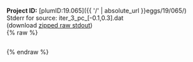 **Project ID:** [plumID:19.065]({{ '/' | absolute_url }}eggs/19/065/)  
Stderr for source:  iter_3_pc_[-0.1,0.3].dat   
(download [zipped raw stdout](iter_3_pc_[-0.1,0.3].dat.plumed_master.stdout.txt.zip))  
{% raw %}
<pre>
</pre>
{% endraw %}
